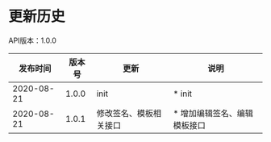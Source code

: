 # 更新历史 #
API版本：1.0.0

|发布时间|版本号|更新|说明|
|---|---|---|---|
|2020-08-21   |1.0.0   |init       | * init
|2020-08-21   |1.0.1   |修改签名、模板相关接口       | * 增加编辑签名、编辑模板接口
